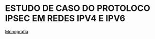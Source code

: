 # ESTUDO DE CASO DO PROTOLOCO IPSEC EM REDES IPV4 E IPV6
[Monografia](https://github.com/raulneris/raulneris/files/7332807/<Monografia_Raul.Neris.dos.Santos_Parecer.pdf>)
